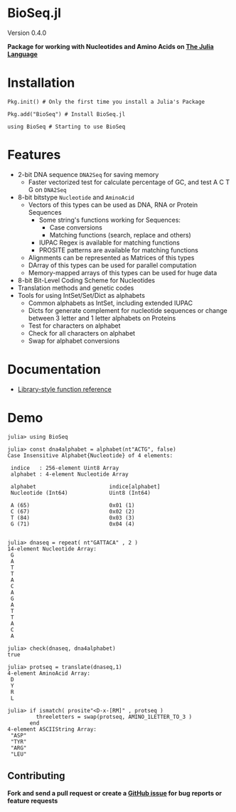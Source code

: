 BioSeq.jl
=========
Version 0.4.0

**Package for working with Nucleotides and Amino Acids on [The Julia Language](http://julialang.org/)**

# Installation

```
Pkg.init() # Only the first time you install a Julia's Package

Pkg.add("BioSeq") # Install BioSeq.jl

using BioSeq # Starting to use BioSeq
```

# Features

* 2-bit DNA sequence `DNA2Seq` for saving memory
  * Faster vectorized test for calculate percentage of GC, and test A C T G on `DNA2Seq`
* 8-bit bitstype `Nucleotide` and `AminoAcid`
  * Vectors of this types can be used as DNA, RNA or Protein Sequences
    * Some string's functions working for Sequences:
      * Case conversions
      * Matching functions (search, replace and others)
	* IUPAC Regex is available for matching functions
	* PROSITE patterns are available for matching functions
  * Alignments can be represented as Matrices of this types
  * DArray of this types can be used for parallel computation
  * Memory-mapped arrays of this types can be used for huge data
* 8-bit Bit-Level Coding Scheme for Nucleotides
* Translation methods and genetic codes
* Tools for using IntSet/Set/Dict as alphabets
  * Common alphabets as IntSet, including extended IUPAC
  * Dicts for generate complement for nucleotide sequences or change between 3 letter and 1 letter alphabets on Proteins
  * Test for characters on alphabet
  * Check for all characters on alphabet
  * Swap for alphabet conversions

# Documentation

* [Library-style function reference](https://github.com/diegozea/BioSeq.jl/blob/master/doc/Reference.md)

# Demo

```
julia> using BioSeq

julia> const dna4alphabet = alphabet(nt"ACTG", false)
Case Insensitive Alphabet{Nucleotide} of 4 elements:

 indice   : 256-element Uint8 Array
 alphabet : 4-element Nucleotide Array

 alphabet                       indice[alphabet]
 Nucleotide (Int64)             Uint8 (Int64)

 A (65)                         0x01 (1)
 C (67)                         0x02 (2)
 T (84)                         0x03 (3)
 G (71)                         0x04 (4)


julia> dnaseq = repeat( nt"GATTACA" , 2 )
14-element Nucleotide Array:
 G
 A
 T
 T
 A
 C
 A
 G
 A
 T
 T
 A
 C
 A

julia> check(dnaseq, dna4alphabet)
true

julia> protseq = translate(dnaseq,1)
4-element AminoAcid Array:
 D
 Y
 R
 L

julia> if ismatch( prosite"<D-x-[RM]" , protseq )
         threeletters = swap(protseq, AMINO_1LETTER_TO_3 )
       end
4-element ASCIIString Array:
 "ASP"
 "TYR"
 "ARG"
 "LEU"

```
Contributing
------------

**Fork and send a pull request or create a [GitHub issue](https://github.com/diegozea/BioSeq.jl/issues) for bug reports or feature requests**
